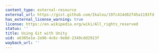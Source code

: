```yaml
---
content_type: external-resource
external_url: https://gist.github.com/Ikalou/197c414d62f45a1193fd
has_external_license_warning: true
license: https://en.wikipedia.org/wiki/All_rights_reserved
status: ''
title: Using Git with Unity
uid: a6305e1e-2e96-4c6c-9e8d-2349cdd2913f
wayback_url: ''
---
```

